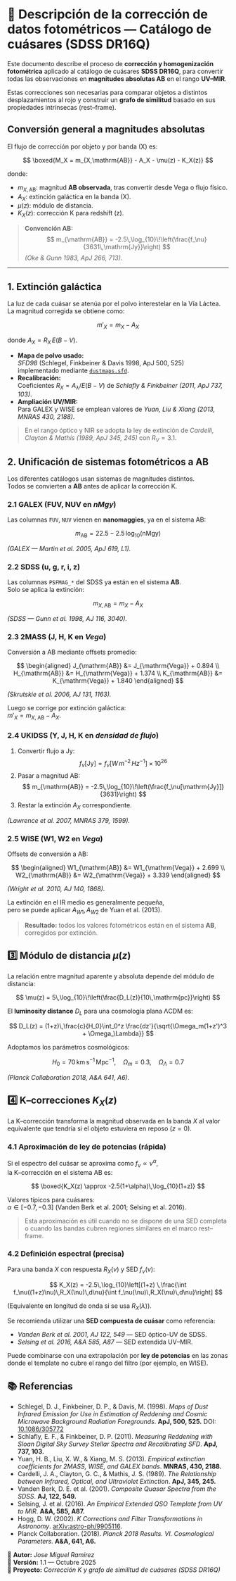 # 📘 Descripción de la corrección de datos fotométricos — Catálogo de cuásares (SDSS DR16Q)

Este documento describe el proceso de **corrección y homogenización fotométrica** aplicado al catálogo de cuásares **SDSS DR16Q**, para convertir todas las observaciones en **magnitudes absolutas AB** en el rango **UV–MIR**.  

Estas correcciones son necesarias para comparar objetos a distintos desplazamientos al rojo y construir un **grafo de similitud** basado en sus propiedades intrínsecas (rest–frame).

## Conversión general a magnitudes absolutas

El flujo de corrección por objeto y por banda \(X\) es:

$$
  \boxed{M_X = m_{X,\mathrm{AB}} - A_X - \mu(z) - K_X(z)}
$$

donde:
- $m_{X,\mathrm{AB}}$: magnitud **AB observada**, tras convertir desde Vega o flujo físico.  
- $A_X$: extinción galáctica en la banda \(X\).  
- $\mu(z)$: módulo de distancia.  
- $K_X(z)$: corrección K para redshift \(z\).

> **Convención AB:**  
> $$
>   m_{\mathrm{AB}} = -2.5\,\log_{10}\!\left(\frac{f_\nu}{3631\,\mathrm{Jy}}\right)
> $$
> *(Oke & Gunn 1983, ApJ 266, 713).*

---

## 1. Extinción galáctica

La luz de cada cuásar se atenúa por el polvo interestelar en la Vía Láctea.  
La magnitud corregida se obtiene como:

$$
  m'_{X} = m_{X} - A_X
$$

donde $A_X = R_X \, E(B-V)$.

- **Mapa de polvo usado:**  
  *SFD98* (Schlegel, Finkbeiner & Davis 1998, ApJ 500, 525)  
  implementado mediante [`dustmaps.sfd`](https://github.com/gregreen/dustmaps).  
- **Recalibración:**  
  Coeficientes $R_X = A_\lambda / E(B-V)$ de *Schlafly & Finkbeiner (2011, ApJ 737, 103)*.  
- **Ampliación UV/MIR:**  
  Para GALEX y WISE se emplean valores de *Yuan, Liu & Xiang (2013, MNRAS 430, 2188)*.


> En el rango óptico y NIR se adopta la ley de extinción de *Cardelli, Clayton & Mathis (1989, ApJ 345, 245)* con $R_V = 3.1$.

## 2. Unificación de sistemas fotométricos a **AB**

Los diferentes catálogos usan sistemas de magnitudes distintos.  
Todos se convierten a **AB** antes de aplicar la corrección K.

### 2.1 GALEX (FUV, NUV en *nMgy*)

Las columnas `FUV`, `NUV` vienen en **nanomaggies**, ya en el sistema AB:

$$
  m_{\mathrm{AB}} = 22.5 - 2.5\,\log_{10}(\mathrm{nMgy})
$$

*(GALEX — Martin et al. 2005, ApJ 619, L1).*

### 2.2 SDSS (u, g, r, i, z)

Las columnas `PSFMAG_*` del SDSS ya están en el sistema **AB**.  
Solo se aplica la extinción:

$$
  m_{X,\mathrm{AB}} = m_{X} - A_X
$$

*(SDSS — Gunn et al. 1998, AJ 116, 3040).*

### 2.3 2MASS (J, H, K en *Vega*)

Conversión a AB mediante offsets promedio:

$$
\begin{aligned}
  J_{\mathrm{AB}} &= J_{\mathrm{Vega}} + 0.894 \\
  H_{\mathrm{AB}} &= H_{\mathrm{Vega}} + 1.374 \\
  K_{\mathrm{AB}} &= K_{\mathrm{Vega}} + 1.840
\end{aligned}
$$

*(Skrutskie et al. 2006, AJ 131, 1163).*

Luego se corrige por extinción galáctica:  
$m'_{X} = m_{X,\; \mathrm{AB}} - A_X$.

### 2.4 UKIDSS (Y, J, H, K en *densidad de flujo*)

1. Convertir flujo a Jy:  
   $$
    f_\nu[\mathrm{Jy}] = f_\nu[W\,m^{-2}\,Hz^{-1}] \times 10^{26}
   $$
2. Pasar a magnitud AB:  
   $$
    m_{\mathrm{AB}} = -2.5\,\log_{10}\!\left(\frac{f_\nu[\mathrm{Jy}]}{3631}\right)
   $$
3. Restar la extinción $A_X$ correspondiente.

*(Lawrence et al. 2007, MNRAS 379, 1599).*

### 2.5 WISE (W1, W2 en *Vega*)

Offsets de conversión a AB:

$$
  \begin{aligned}
    W1_{\mathrm{AB}} &= W1_{\mathrm{Vega}} + 2.699 \\
    W2_{\mathrm{AB}} &= W2_{\mathrm{Vega}} + 3.339
  \end{aligned}
$$

*(Wright et al. 2010, AJ 140, 1868).*

La extinción en el IR medio es generalmente pequeña,  
pero se puede aplicar $A_{W1}, A_{W2}$ de Yuan et al. (2013).

> **Resultado:** todos los valores fotométricos están en el sistema **AB**, corregidos por extinción.

## 3️⃣ Módulo de distancia $\mu(z)$

La relación entre magnitud aparente y absoluta depende del módulo de distancia:

$$
  \mu(z) = 5\,\log_{10}\!\left(\frac{D_L(z)}{10\,\mathrm{pc}}\right)
$$

El **luminosity distance** $D_L$ para una cosmología plana ΛCDM es:

$$
D_L(z) = (1+z)\,\frac{c}{H_0}\int_0^z \frac{dz'}{\sqrt{\Omega_m(1+z')^3 + \Omega_\Lambda}}
$$

Adoptamos los parámetros cosmológicos:

$$
H_0 = 70\,\mathrm{km\,s^{-1}\,Mpc^{-1}},\quad \Omega_m = 0.3,\quad \Omega_\Lambda = 0.7
$$

*(Planck Collaboration 2018, A&A 641, A6).*

## 4️⃣ K–correcciones $K_X(z)$

La K–corrección transforma la magnitud observada en la banda $X$
al valor equivalente que tendría si el objeto estuviera en reposo ($z=0$).

### 4.1 Aproximación de ley de potencias (rápida)

Si el espectro del cuásar se aproxima como $f_\nu \propto \nu^{\alpha}$,  
la K–corrección en el sistema AB es:

$$
  \boxed{K_X(z) \approx -2.5(1+\alpha)\,\log_{10}(1+z)}
$$

Valores típicos para cuásares:  
$\alpha \in [-0.7, -0.3]$ (Vanden Berk et al. 2001; Selsing et al. 2016).

> Esta aproximación es útil cuando no se dispone de una SED completa  
> o cuando las bandas cubren regiones similares en el marco rest–frame.


### 4.2 Definición espectral (precisa)

Para una banda $X$ con respuesta $R_X(\nu)$ y SED $f_\nu(\nu)$:

$$
  K_X(z) = -2.5\,\log_{10}\left[(1+z) \,\frac{\int f_\nu((1+z)\nu)\,R_X(\nu)\,d\nu}{\int f_\nu(\nu)\,R_X(\nu)\,d\nu}\right]
$$

(Equivalente en longitud de onda si se usa $R_X(\lambda)$).  

Se recomienda utilizar una **SED compuesta de cuásar** como referencia:
- *Vanden Berk et al. 2001, AJ 122, 549* — SED óptico-UV de SDSS.  
- *Selsing et al. 2016, A&A 585, A87* — SED extendida UV–MIR.  

Puede combinarse con una extrapolación por **ley de potencias** en las zonas donde el template no cubre el rango del filtro (por ejemplo, en WISE).

## 📚 Referencias

- Schlegel, D. J., Finkbeiner, D. P., & Davis, M. (1998). *Maps of Dust Infrared Emission for Use in Estimation of Reddening and Cosmic Microwave Background Radiation Foregrounds*. **ApJ, 500, 525.** DOI: [10.1086/305772](https://doi.org/10.1086/305772)  
- Schlafly, E. F., & Finkbeiner, D. P. (2011). *Measuring Reddening with Sloan Digital Sky Survey Stellar Spectra and Recalibrating SFD*. **ApJ, 737, 103.**  
- Yuan, H. B., Liu, X. W., & Xiang, M. S. (2013). *Empirical extinction coefficients for 2MASS, WISE, and GALEX bands*. **MNRAS, 430, 2188.**  
- Cardelli, J. A., Clayton, G. C., & Mathis, J. S. (1989). *The Relationship between Infrared, Optical, and Ultraviolet Extinction*. **ApJ, 345, 245.**  
- Vanden Berk, D. E. et al. (2001). *Composite Quasar Spectra from the SDSS*. **AJ, 122, 549.**  
- Selsing, J. et al. (2016). *An Empirical Extended QSO Template from UV to MIR*. **A&A, 585, A87.**  
- Hogg, D. W. (2002). *K Corrections and Filter Transformations in Astronomy*. [arXiv:astro-ph/9905116](https://arxiv.org/abs/astro-ph/9905116).  
- Planck Collaboration. (2018). *Planck 2018 Results. VI. Cosmological Parameters.* **A&A, 641, A6.**

🧠 **Autor:** *Jose Miguel Ramirez*  
📅 **Versión:** 1.1 — Octubre 2025  
📁 **Proyecto:** *Corrección K y grafo de similitud de cuásares (SDSS DR16Q)*

